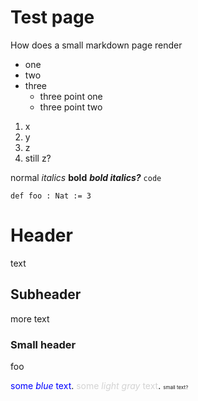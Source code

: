 # Test page

How does a small markdown page render

* one
* two
* three
  * three point one
  * three point two

1. x
2. y
3. z
3. still z?

normal *italics* **bold** ***bold italics?*** `code`

```lean
def foo : Nat := 3
```

# Header

text

## Subheader

more text

### Small header

foo

<span style="color:blue">some *blue* text</span>.
<span style="color:lightgray">some *light gray* text</span>.
<span style="font-size: .5rem">small text?</span>

